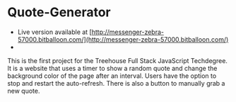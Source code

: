 # Quote-Generator
- Live version available at [http://messenger-zebra-57000.bitballoon.com/](http://messenger-zebra-57000.bitballoon.com/)
- 
This is the first project for the Treehouse Full Stack JavaScript Techdegree. It is a website that uses a timer to show a random quote and change the background color of the page after an interval. Users have the option to stop and restart the auto-refresh. There is also a button to manually grab a new quote.

